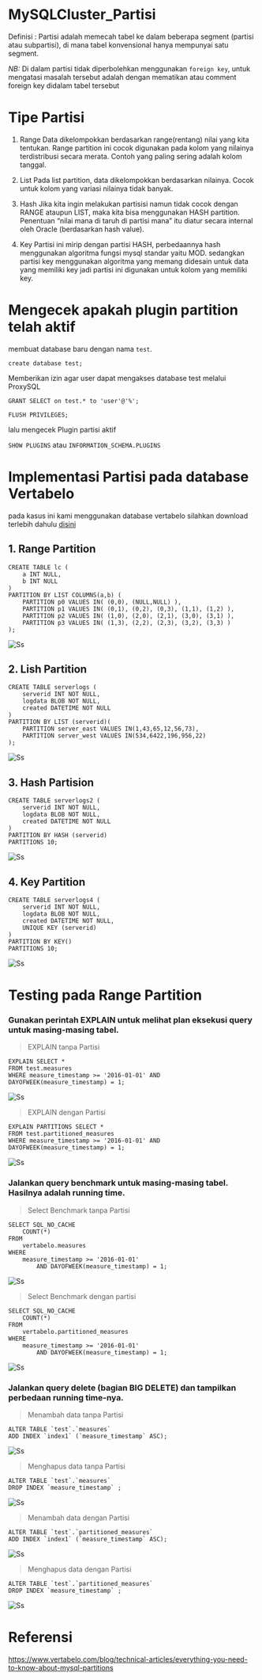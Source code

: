 # MySQLCluster_Partisi

Definisi :
Partisi adalah memecah tabel ke dalam beberapa segment (partisi atau subpartisi), di mana tabel konvensional hanya mempunyai satu segment.

*NB:*
Di dalam partisi tidak diperbolehkan menggunakan ```foreign key```, untuk mengatasi masalah tersebut adalah dengan mematikan atau comment 
foreign key
 didalam tabel tersebut
 
# Tipe Partisi
1. Range
Data dikelompokkan berdasarkan range(rentang) nilai yang kita tentukan. Range partition ini cocok digunakan pada kolom yang nilainya terdistribusi secara merata. Contoh yang paling sering adalah kolom tanggal.

2. List
Pada list partition, data dikelompokkan berdasarkan nilainya. Cocok untuk kolom yang variasi nilainya tidak banyak.

3. Hash
Jika kita ingin melakukan partisisi namun tidak cocok dengan RANGE ataupun LIST, maka kita bisa menggunakan HASH partition. Penentuan “nilai mana di taruh di partisi mana” itu diatur secara internal oleh Oracle (berdasarkan hash value).

4. Key
Partisi ini mirip dengan partisi HASH, perbedaannya hash menggunakan algoritma fungsi mysql standar yaitu MOD. sedangkan partisi key menggunakan algoritma yang memang didesain untuk data yang memiliki key jadi partisi ini digunakan untuk kolom yang memiliki key.

# Mengecek apakah plugin partition telah aktif
membuat database baru dengan nama ```test```.

```create database test;```

Memberikan izin agar user dapat mengakses database test melalui ProxySQL

```GRANT SELECT on test.* to 'user'@'%';```

```FLUSH PRIVILEGES;```

lalu mengecek Plugin partisi aktif 

```SHOW PLUGINS```
atau
```INFORMATION_SCHEMA.PLUGINS```

# Implementasi Partisi pada database Vertabelo
pada kasus ini kami menggunakan database vertabelo silahkan download terlebih dahulu [disini](https://drive.google.com/file/d/0B2Ksz9hP3LtXRUppZHdhT1pBaWM/view) 

## 1. Range Partition
```
CREATE TABLE lc (
    a INT NULL,
    b INT NULL
)
PARTITION BY LIST COLUMNS(a,b) (
    PARTITION p0 VALUES IN( (0,0), (NULL,NULL) ),
    PARTITION p1 VALUES IN( (0,1), (0,2), (0,3), (1,1), (1,2) ),
    PARTITION p2 VALUES IN( (1,0), (2,0), (2,1), (3,0), (3,1) ),
    PARTITION p3 VALUES IN( (1,3), (2,2), (2,3), (3,2), (3,3) )
);
```
![Ss](https://github.com/afrianmc/MySQLCluster_Partisi/blob/master/Screenshot/CREATE%20TABLE%20RC1.PNG)

## 2. Lish Partition
```
CREATE TABLE serverlogs (
    serverid INT NOT NULL, 
    logdata BLOB NOT NULL,
    created DATETIME NOT NULL
)
PARTITION BY LIST (serverid)(
    PARTITION server_east VALUES IN(1,43,65,12,56,73),
    PARTITION server_west VALUES IN(534,6422,196,956,22)
);
```
![Ss](https://github.com/afrianmc/MySQLCluster_Partisi/blob/master/Screenshot/CREATE%20TABLE%20SERVERLOGS.PNG)

## 3. Hash Partision
```
CREATE TABLE serverlogs2 (
    serverid INT NOT NULL, 
    logdata BLOB NOT NULL,
    created DATETIME NOT NULL
)
PARTITION BY HASH (serverid)
PARTITIONS 10;
```
![Ss](https://github.com/afrianmc/MySQLCluster_Partisi/blob/master/Screenshot/CREATE%20TABLE%20SERVERLOGS1.PNG)

## 4. Key Partition
```
CREATE TABLE serverlogs4 (
    serverid INT NOT NULL, 
    logdata BLOB NOT NULL,
    created DATETIME NOT NULL,
    UNIQUE KEY (serverid)
)
PARTITION BY KEY()
PARTITIONS 10;
```
![Ss](https://github.com/afrianmc/MySQLCluster_Partisi/blob/master/Screenshot/CREATE%20TABLE%20SERVERLOGS4.PNG)

# Testing pada Range Partition
### Gunakan perintah EXPLAIN untuk melihat plan eksekusi query untuk masing-masing tabel.
> EXPLAIN tanpa Partisi
```
EXPLAIN SELECT *
FROM test.measures
WHERE measure_timestamp >= '2016-01-01' AND DAYOFWEEK(measure_timestamp) = 1;
```
![Ss](https://github.com/afrianmc/MySQLCluster_Partisi/blob/master/screenshot/1.png)

> EXPLAIN dengan Partisi
```
EXPLAIN PARTITIONS SELECT *
FROM test.partitioned_measures
WHERE measure_timestamp >= '2016-01-01' AND DAYOFWEEK(measure_timestamp) = 1;
```
![Ss](https://github.com/afrianmc/MySQLCluster_Partisi/blob/master/screenshot/2.png)

### Jalankan query benchmark untuk masing-masing tabel. Hasilnya adalah running time.
> Select Benchmark tanpa Partisi
```
SELECT SQL_NO_CACHE
    COUNT(*)
FROM
    vertabelo.measures
WHERE
    measure_timestamp >= '2016-01-01'
        AND DAYOFWEEK(measure_timestamp) = 1;
```
![Ss](https://github.com/afrianmc/MySQLCluster_Partisi/blob/master/screenshot/3.png)

> Select Benchmark dengan partisi
``` 
SELECT SQL_NO_CACHE
    COUNT(*)
FROM
    vertabelo.partitioned_measures
WHERE
    measure_timestamp >= '2016-01-01'
        AND DAYOFWEEK(measure_timestamp) = 1;
```
![Ss](https://github.com/afrianmc/MySQLCluster_Partisi/blob/master/screenshot/4.png)

### Jalankan query delete (bagian BIG DELETE) dan tampilkan perbedaan running time-nya.
> Menambah data tanpa Partisi
```
ALTER TABLE `test`.`measures` 
ADD INDEX `index1` (`measure_timestamp` ASC);
```
![Ss](https://github.com/afrianmc/MySQLCluster_Partisi/blob/master/screenshot/5.png)

> Menghapus data tanpa Partisi
```
ALTER TABLE `test`.`measures` 
DROP INDEX `measure_timestamp` ;
```
![Ss](https://github.com/afrianmc/MySQLCluster_Partisi/blob/master/screenshot/6.png)

> Menambah data dengan Partisi
```
ALTER TABLE `test`.`partitioned_measures` 
ADD INDEX `index1` (`measure_timestamp` ASC);
```
![Ss](https://github.com/afrianmc/MySQLCluster_Partisi/blob/master/screenshot/7.png)

> Menghapus data dengan Partisi
```
ALTER TABLE `test`.`partitioned_measures` 
DROP INDEX `measure_timestamp` ;
```
![Ss](https://github.com/afrianmc/MySQLCluster_Partisi/blob/master/screenshot/8.png)

# Referensi
https://www.vertabelo.com/blog/technical-articles/everything-you-need-to-know-about-mysql-partitions
